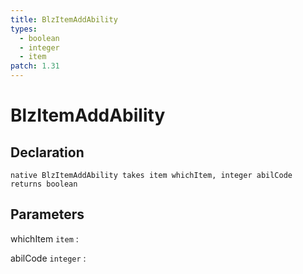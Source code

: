 ```yaml
---
title: BlzItemAddAbility
types:
  - boolean
  - integer
  - item
patch: 1.31
---
```


# BlzItemAddAbility

## Declaration

```jass
native BlzItemAddAbility takes item whichItem, integer abilCode returns boolean
```

## Parameters
whichItem `item`
: 

abilCode `integer`
: 
